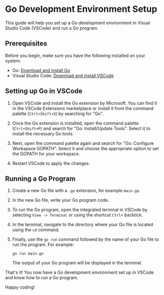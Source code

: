 # Go Development Environment Setup

This guide will help you set up a Go development environment in Visual Studio Code (VSCode) and run a Go program.

## Prerequisites

Before you begin, make sure you have the following installed on your system:

- Go: [Download and install Go](https://golang.org/dl/)
- Visual Studio Code: [Download and install VSCode](https://code.visualstudio.com/)

## Setting up Go in VSCode

1. Open VSCode and install the Go extension by Microsoft. You can find it in the VSCode Extensions marketplace or install it from the command palette (`Ctrl+Shift+X`) by searching for "Go".

2. Once the Go extension is installed, open the command palette (`Ctrl+Shift+P`) and search for "Go: Install/Update Tools". Select it to install the necessary Go tools.

3. Next, open the command palette again and search for "Go: Configure Workspace GOPATH". Select it and choose the appropriate option to set the GOPATH for your workspace.

4. Restart VSCode to apply the changes.

## Running a Go Program

1. Create a new Go file with a `.go` extension, for example `main.go`.

2. In the new Go file, write your Go program code.

3. To run the Go program, open the integrated terminal in VSCode by selecting `View -> Terminal` or using the shortcut `Ctrl+` backtick.

4. In the terminal, navigate to the directory where your Go file is located using the `cd` command.

5. Finally, use the `go run` command followed by the name of your Go file to run the program. For example:

    ```shell
    go run main.go
    ```

    The output of your Go program will be displayed in the terminal.

That's it! You now have a Go development environment set up in VSCode and know how to run a Go program.

Happy coding!